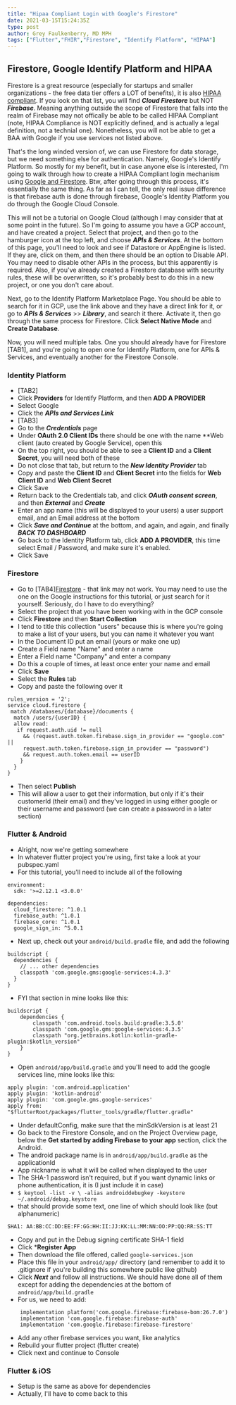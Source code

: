```yaml
---
title: "Hipaa Compliant Login with Google's Firestore"
date: 2021-03-15T15:24:35Z
type: post
author: Grey Faulkenberry, MD MPH
tags: ["Flutter","FHIR","Firestore", "Identify Platform", "HIPAA"]
---
```


## Firestore, Google Identify Platform and HIPAA

Firestore is a great resource (especially for startups and smaller organizations - the free data tier offers a LOT of benefits), it is also [HIPAA compliant](https://cloud.google.com/security/compliance/hipaa-compliance). If you look on that list, you will find ***Cloud Firestore*** but NOT ***Firebase***. Meaning anything outside the scope of Firestore that falls into the realm of Firebase may not offically be able to be called HIPAA Compliant (note, HIPAA Compliance is NOT explicitly defined, and is actually a legal definition, not a technial one). Nonetheless, you will not be able to get a BAA with Google if you use services not listed above.

That's the long winded version of, we can use Firestore for data storage, but we need something else for authentication. Namely, Google's Identify Platform. So mostly for my benefit, but in case anyone else is interested, I'm going to walk through how to create a HIPAA Compliant login mechanism using [Google and Firestore](https://cloud.google.com/solutions/authenticating-users-to-firestore-with-identity-platform-and-google-identities). Btw, after going through this process, it's essentially the same thing. As far as I can tell, the only real issue difference is that firebase auth is done through firebase, Google's Identity Platform you do through the Google Cloud Console. 

This will not be a tutorial on Google Cloud (although I may consider that at some point in the future). So I'm going to assume you have a GCP account, and have created a project. Select that project, and then go to the hamburger icon at the top left, and choose ***APIs & Services***. At the bottom of this page, you'll need to look and see if Datastore or AppEngine is listed. If they are, click on them, and then there should be an option to Disable API. You may need to disable other APIs in the process, but this apparently is required. Also, if you've already created a Firestore database with security rules, these will be overwritten, so it's probably best to do this in a new project, or one you don't care about.

Next, go to the Identify Platform Marketplace Page. You should be able to search for it in GCP, use the link above and they have a direct link for it, or go to ***APIs & Services*** >> ***Library***, and search it there. Activate it, then go through the same process for Firestore. Click **Select Native Mode** and **Create Database**.

Now, you will need multiple tabs. One you should already have for Firestore [TAB1], and you're going to open one for Identify Platform, one for APIs & Services, and eventually another for the Firestore Console. 
### Identity Platform
- [TAB2]
- Click **Providers** for Identify Platform, and then **ADD A PROVIDER**
- Select Google
- Click the ***APIs and Services Link***
- [TAB3]
- Go to the ***Credentials*** page
- Under **OAuth 2.0 Client IDs** there should be one with the name **Web client (auto created by Google Service), open this
- On the top right, you should be able to see a **Client ID** and a **Client Secret**, you will need both of these
- Do not close that tab, but return to the ***New Identity Provider*** tab
- Copy and paste the **Client ID** and **Client Secret** into the fields for **Web Client ID** and **Web Client Secret**
- Click Save
- Return back to the Credentials tab, and click ***OAuth consent screen***, and then ***External*** and ***Create***
- Enter an app name (this will be displayed to your users) a user support email, and an Email address at the bottom
- Click ***Save and Continue*** at the bottom, and again, and again, and finally ***BACK TO DASHBOARD***
- Go back to the Identity Platform tab, click **ADD A PROVIDER**, this time select Email / Password, and make sure it's enabled.
- Click Save

### Firestore
- Go to [TAB4][Firestore](https://console.firebase.google.com/) - that link may not work. You may need to use the one on the Google instructions for this tutorial, or just search for it yourself. Seriously, do I have to do everything?
- Select the project that you have been working with in the GCP console
- Click **Firestore** and then **Start Collection**
- I tend to title this collection "users" because this is where you're going to make a list of your users, but you can name it whatever you want
- In the Document ID put an email (yours or make one up)
- Create a Field name "Name" and enter a name
- Enter a Field name "Company" and enter a company
- Do this a couple of times, at least once enter your name and email
- Click **Save**
- Select the **Rules** tab 
- Copy and paste the following over it

```
rules_version = '2';
service cloud.firestore {
 match /databases/{database}/documents { 
  match /users/{userID} {
  allow read:
   if request.auth.uid != null
     && (request.auth.token.firebase.sign_in_provider == "google.com" ||
     request.auth.token.firebase.sign_in_provider == "password")
     && request.auth.token.email == userID
    }
  }
}
```
- Then select **Publish**
- This will allow a user to get their information, but only if it's their customerId (their email) and they've logged in using either google or their username and password (we can create a password in a later section)

### Flutter & Android
- Alright, now we're getting somewhere
- In whatever flutter project you're using, first take a look at your pubspec.yaml
- For this tutorial, you'll need to include all of the following
```
environment:
  sdk: '>=2.12.1 <3.0.0'

dependencies:
  cloud_firestore: ^1.0.1
  firebase_auth: ^1.0.1
  firebase_core: ^1.0.1
  google_sign_in: ^5.0.1
```
- Next up, check out your ```android/build.gradle``` file, and add the following
```
buildscript {
  dependencies {
    // ... other dependencies
    classpath 'com.google.gms:google-services:4.3.3'
  }
}
```
- FYI that section in mine looks like this:
```
buildscript {
    dependencies {
        classpath 'com.android.tools.build:gradle:3.5.0'
        classpath 'com.google.gms:google-services:4.3.5'
        classpath "org.jetbrains.kotlin:kotlin-gradle-plugin:$kotlin_version"
    }
}
```
- Open ```android/app/build.gradle``` and you'll need to add the google services line, mine looks like this:
```
apply plugin: 'com.android.application'
apply plugin: 'kotlin-android'
apply plugin: 'com.google.gms.google-services'
apply from: "$flutterRoot/packages/flutter_tools/gradle/flutter.gradle"
```
- Under defaultConfig, make sure that the minSdkVersion is at least 21
- Go back to the Firestore Console, and on the Project Overview page, below the **Get started by adding Firebase to your app** section, click the Android.
- The android package name is in ```android/app/build.gradle``` as the applicationId
- App nickname is what it will be called when displayed to the user
- The SHA-1 password isn't required, but if you want dynamic links or phone authentication, it is (I just include it in case)
- ```$ keytool -list -v \ -alias androiddebugkey -keystore ~/.android/debug.keystore```
- that should provide some text, one line of which should look like (but alphanumeric)
```
SHA1: AA:BB:CC:DD:EE:FF:GG:HH:II:JJ:KK:LL:MM:NN:OO:PP:QQ:RR:SS:TT
```
- Copy and put in the Debug signing certificate SHA-1 field
- Click ***Register App**
- Then download the file offered, called ```google-services.json```
- Place this file in your ```android/app/``` directory (and remember to add it to .gitignore if you're building this somewhere public like github)
- Click ***Next*** and follow all instructions. We should have done all of them except for adding the dependencies at the bottom of ```android/app/build.gradle```
- For us, we need to add:
```
    implementation platform('com.google.firebase:firebase-bom:26.7.0')
    implementation 'com.google.firebase:firebase-auth'
    implementation 'com.google.firebase:firebase-firestore'
```
- Add any other firebase services you want, like analytics
- Rebuild your flutter project (flutter create)
- Click next and continue to Console

### Flutter & iOS
- Setup is the same as above for dependencies
- Actually, I'll have to come back to this